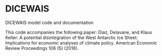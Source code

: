# DICEWAIS
DICEWAIS model code and documentation

This code accompanies the following paper: Diaz, Delavane, and Klaus Keller: A potential disintegration of the West Antarctic Ice Sheet: Implications for economic analyses of climate policy. American Economic Review Proceedings 106 (5) (2016).
